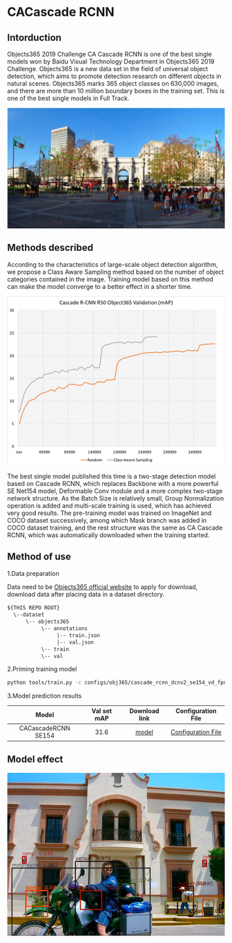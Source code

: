 # CACascade RCNN
## Intorduction
Objects365 2019 Challenge CA Cascade RCNN is one of the best single models won by Baidu Visual Technology Department in Objects365 2019 Challenge. Objects365 is a new data set in the field of universal object detection, which aims to promote detection research on different objects in natural scenes. Objects365 marks 365 object classes on 630,000 images, and there are more than 10 million boundary boxes in the training set. This is one of the best single models in Full Track.

![](../../images/obj365_gt.png)

## Methods described

According to the characteristics of large-scale object detection algorithm, we propose a Class Aware Sampling method based on the number of object categories contained in the image. Training model based on this method can make the model converge to a better effect in a shorter time.

![](../../images/cas.png)

The best single model published this time is a two-stage detection model based on Cascade RCNN, which replaces Backbone with a more powerful SE Net154 model, Deformable Conv module and a more complex two-stage network structure. As the Batch Size is relatively small, Group Normalization operation is added and multi-scale training is used, which has achieved very good results. The pre-training model was trained on ImageNet and COCO dataset successively, among which Mask branch was added in COCO dataset training, and the rest structure was the same as CA Cascade RCNN, which was automatically downloaded when the training started.

## Method of use

1.Data preparation

Data need to be [Objects365 official website](https://www.objects365.org/download.html) to apply for download, download data after placing data in a dataset directory.
```
${THIS REPO ROOT}
  \--dataset
      \-- objects365
           \-- annotations
                |-- train.json
                |-- val.json
           \-- train
           \-- val
```

2.Priming training model

```bash
python tools/train.py -c configs/obj365/cascade_rcnn_dcnv2_se154_vd_fpn_gn_cas.yml
```

3.Model prediction results

|        Model         | Val set mAP |                           Download link                           | Configuration File |
| :-----------------: | :--------: | :----------------------------------------------------------: | :--------: |
| CACascadeRCNN SE154 |    31.6    | [model](https://paddlemodels.bj.bcebos.com/object_detection/cascade_rcnn_dcnv2_se154_vd_fpn_gn_cas_obj365.tar) |  [Configuration File](https://github.com/PaddlePaddle/PaddleDetection/tree/develop/static/configs/obj365/cascade_rcnn_dcnv2_se154_vd_fpn_gn_cas.yml) |

## Model effect

![](../../images/obj365_pred.png)
